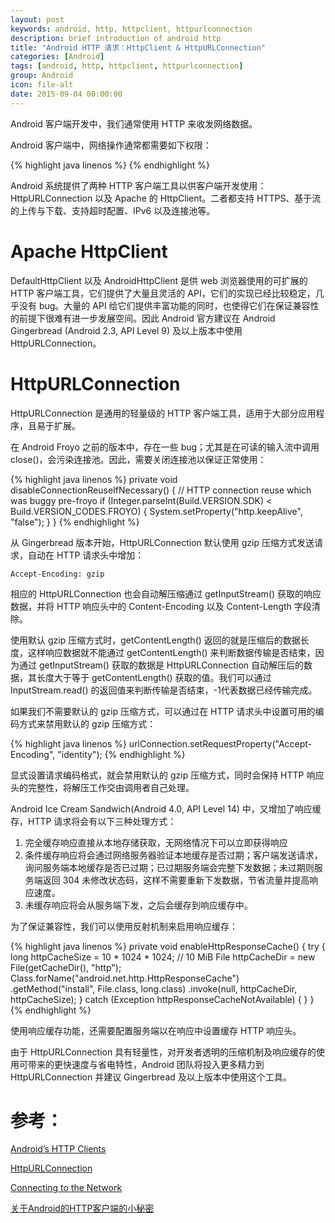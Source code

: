 ```yaml
---
layout: post
keywords: android, http, httpclient, httpurlconnection
description: brief introduction of android http
title: "Android HTTP 请求：HttpClient & HttpURLConnection"
categories: [Android]
tags: [android, http, httpclient, httpurlconnection]
group: Android
icon: file-alt
date: 2015-09-04 00:00:00
---
```


Android 客户端开发中，我们通常使用 HTTP 来收发网络数据。

Android 客户端中，网络操作通常都需要如下权限：

{% highlight java linenos %}
<uses-permission android:name="android.permission.INTERNET" />
<uses-permission android:name="android.permission.ACCESS_NETWORK_STATE" />
{% endhighlight %}

Android 系统提供了两种 HTTP 客户端工具以供客户端开发使用：HttpURLConnection 以及 Apache 的 HttpClient。二者都支持 HTTPS、基于流的上传与下载、支持超时配置、IPv6 以及连接池等。

<!--excerpt-->

# Apache HttpClient

DefaultHttpClient 以及 AndroidHttpClient 是供 web 浏览器使用的可扩展的 HTTP 客户端工具，它们提供了大量且灵活的 API，它们的实现已经比较稳定，几乎没有 bug。大量的 API 给它们提供丰富功能的同时，也使得它们在保证兼容性的前提下很难有进一步发展空间。因此 Android 官方建议在 Android Gingerbread (Android 2.3, API Level 9)  及以上版本中使用 HttpURLConnection。

# HttpURLConnection

HttpURLConnection 是通用的轻量级的 HTTP 客户端工具，适用于大部分应用程序，且易于扩展。

在 Android Froyo 之前的版本中，存在一些 bug；尤其是在可读的输入流中调用 close()，会污染连接池。因此，需要关闭连接池以保证正常使用：

{% highlight java linenos %}
private void disableConnectionReuseIfNecessary() {
    // HTTP connection reuse which was buggy pre-froyo
    if (Integer.parseInt(Build.VERSION.SDK) < Build.VERSION_CODES.FROYO) {
        System.setProperty("http.keepAlive", "false");
    }
}
{% endhighlight %}

从 Gingerbread 版本开始，HttpURLConnection 默认使用 gzip 压缩方式发送请求，自动在 HTTP 请求头中增加：

    Accept-Encoding: gzip

相应的 HttpURLConnection 也会自动解压缩通过 getInputStream() 获取的响应数据，并将 HTTP 响应头中的 Content-Encoding 以及 Content-Length 字段清除。

使用默认 gzip 压缩方式时，getContentLength() 返回的就是压缩后的数据长度，这样响应数据就不能通过 getContentLength() 来判断数据传输是否结束，因为通过 getInputStream() 获取的数据是 HttpURLConnection 自动解压后的数据，其长度大于等于 getContentLength() 获取的值。我们可以通过 InputStream.read() 的返回值来判断传输是否结束，-1代表数据已经传输完成。

如果我们不需要默认的 gzip 压缩方式，可以通过在 HTTP 请求头中设置可用的编码方式来禁用默认的 gzip 压缩方式：

{% highlight java linenos %}
urlConnection.setRequestProperty("Accept-Encoding", "identity");
{% endhighlight %}

显式设置请求编码格式，就会禁用默认的 gzip 压缩方式，同时会保持 HTTP 响应头的完整性，将解压工作交由调用者自己处理。

Android Ice Cream Sandwich(Android 4.0, API Level 14) 中，又增加了响应缓存，HTTP 请求将会有以下三种处理方式：

1. 完全缓存响应直接从本地存储获取，无网络情况下可以立即获得响应
2. 条件缓存响应将会通过网络服务器验证本地缓存是否过期；客户端发送请求，询问服务端本地缓存是否已过期；已过期服务端会完整下发数据；未过期则服务端返回 304 未修改状态码，这样不需要重新下发数据，节省流量并提高响应速度。
3. 未缓存响应将会从服务端下发，之后会缓存到响应缓存中。

为了保证兼容性，我们可以使用反射机制来启用响应缓存：

{% highlight java linenos %}
private void enableHttpResponseCache() {
    try {
        long httpCacheSize = 10 * 1024 * 1024; // 10 MiB
        File httpCacheDir = new File(getCacheDir(), "http");
        Class.forName("android.net.http.HttpResponseCache")
            .getMethod("install", File.class, long.class)
            .invoke(null, httpCacheDir, httpCacheSize);
    } catch (Exception httpResponseCacheNotAvailable) {
    }
}
{% endhighlight %}

使用响应缓存功能，还需要配置服务端以在响应中设置缓存 HTTP 响应头。

由于 HttpURLConnection 具有轻量性，对开发者透明的压缩机制及响应缓存的使用可带来的更快速度与省电特性，Android 团队将投入更多精力到 HttpURLConnection 并建议 Gingerbread 及以上版本中使用这个工具。

# 参考：

[Android’s HTTP Clients](http://android-developers.blogspot.com/2011/09/androids-http-clients.html "Android’s HTTP Clients")  

[HttpURLConnection](http://developer.android.com/reference/java/net/HttpURLConnection.html "HttpURLConnection")

[Connecting to the Network](http://developer.android.com/training/basics/network-ops/connecting.html "Connecting to the Network")

[关于Android的HTTP客户端的小秘密](http://blog.chengyunfeng.com/?p=196 "关于Android的HTTP客户端的小秘密")
